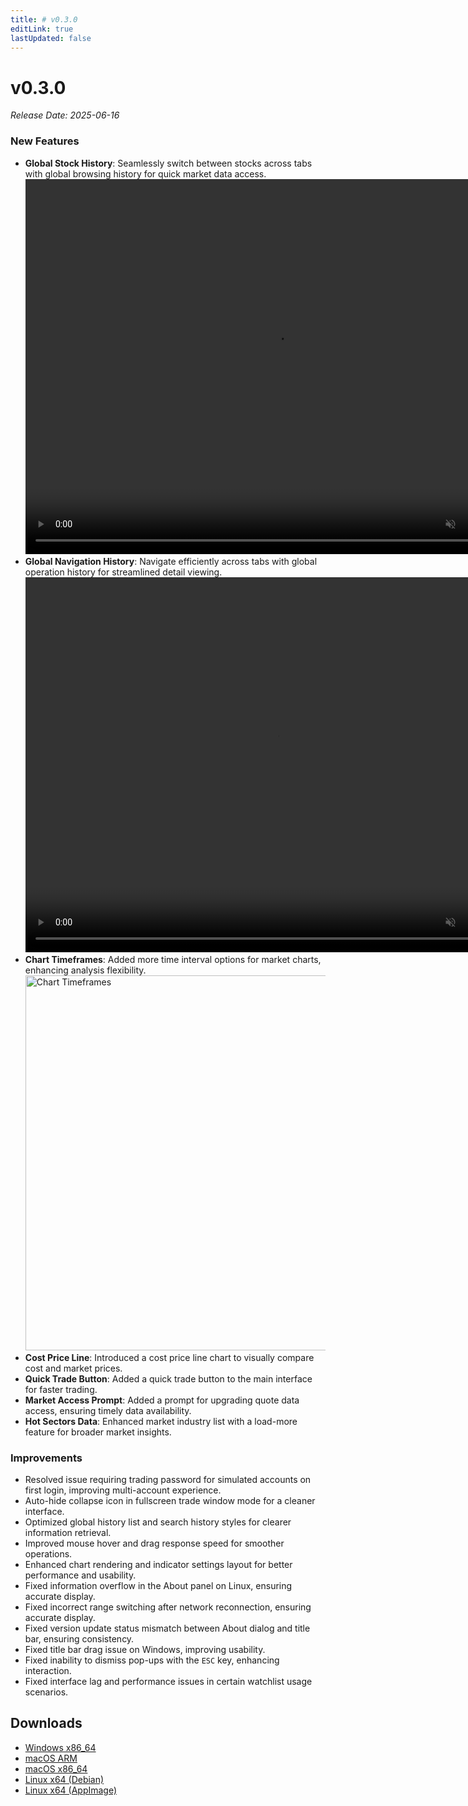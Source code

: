 ```yaml
---
title: # v0.3.0
editLink: true
lastUpdated: false
---
```


# v0.3.0

_Release Date: 2025-06-16_

### New Features

- **Global Stock History**: Seamlessly switch between stocks across tabs with global browsing history for quick market data access.  
  <video src="https://assets.lbctrl.com/uploads/a2afc60f-fc5b-4baf-8d1c-d1ca2fc03d9a/global_stock_history.mp4" width="800px" height="600px" autoplay muted loop>
  </video>
- **Global Navigation History**: Navigate efficiently across tabs with global operation history for streamlined detail viewing.  
  <video src="https://assets.lbctrl.com/uploads/2fd01841-0ba8-4dae-b624-89013f040570/global_navigation.mp4" width="800px" height="600px" autoplay muted loop>
  </video>
- **Chart Timeframes**: Added more time interval options for market charts, enhancing analysis flexibility.  
  <img src="https://assets.lbctrl.com/uploads/b6be76b4-c99c-45a0-9fcb-1565ea6261eb/scr-20250605-qfcn.png" alt="Chart Timeframes" width="800px" height="600px">
- **Cost Price Line**: Introduced a cost price line chart to visually compare cost and market prices.
- **Quick Trade Button**: Added a quick trade button to the main interface for faster trading.
- **Market Access Prompt**: Added a prompt for upgrading quote data access, ensuring timely data availability.
- **Hot Sectors Data**: Enhanced market industry list with a load-more feature for broader market insights.

### Improvements

- Resolved issue requiring trading password for simulated accounts on first login, improving multi-account experience.
- Auto-hide collapse icon in fullscreen trade window mode for a cleaner interface.
- Optimized global history list and search history styles for clearer information retrieval.
- Improved mouse hover and drag response speed for smoother operations.
- Enhanced chart rendering and indicator settings layout for better performance and usability.
- Fixed information overflow in the About panel on Linux, ensuring accurate display.
- Fixed incorrect range switching after network reconnection, ensuring accurate display.
- Fixed version update status mismatch between About dialog and title bar, ensuring consistency.
- Fixed title bar drag issue on Windows, improving usability.
- Fixed inability to dismiss pop-ups with the `ESC` key, enhancing interaction.
- Fixed interface lag and performance issues in certain watchlist usage scenarios.

## Downloads

- [Windows x86_64](https://assets.lbkrs.com/github/release/longbridge-desktop/stable/longbridge-v0.3.0-windows-x86_64.exe)
- [macOS ARM](https://assets.lbkrs.com/github/release/longbridge-desktop/stable/longbridge-v0.3.0-macos-aarch64.dmg)
- [macOS x86_64](https://assets.lbkrs.com/github/release/longbridge-desktop/stable/longbridge-v0.3.0-macos-x86_64.dmg)
- [Linux x64 (Debian)](https://assets.lbkrs.com/github/release/longbridge-desktop/stable/longbridge-v0.3.0-linux-x86_64.deb)
- [Linux x64 (AppImage)](https://assets.lbkrs.com/github/release/longbridge-desktop/stable/longbridge-v0.3.0-linux-x86_64.AppImage)
